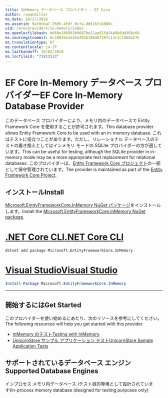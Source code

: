 ```yaml
---
title: InMemory データベース プロバイダー - EF Core
author: rowanmiller
ms.date: 10/27/2016
ms.assetid: 9af0cba7-7605-4f8f-9cfa-dd616fcb880c
uid: core/providers/in-memory/index
ms.openlocfilehash: b668e286993b9687be21aa815df4e8b8dd308c60
ms.sourcegitcommit: 6c28926a1e35e392b198a8729fc13c1c1968a27b
ms.translationtype: HT
ms.contentlocale: ja-JP
ms.lasthandoff: 10/02/2019
ms.locfileid: "71813533"
---
```

# <a name="ef-core-in-memory-database-provider"></a><span data-ttu-id="a0dfb-102">EF Core In-Memory データベース プロバイダー</span><span class="sxs-lookup"><span data-stu-id="a0dfb-102">EF Core In-Memory Database Provider</span></span>

<span data-ttu-id="a0dfb-103">このデータベース プロバイダーにより、メモリ内のデータベースで Entity Framework Core を使用することが許可されます。</span><span class="sxs-lookup"><span data-stu-id="a0dfb-103">This database provider allows Entity Framework Core to be used with an in-memory database.</span></span> <span data-ttu-id="a0dfb-104">これはテストに役立つことがあります。ただし、リレーショナル データベースのテストの置き換えとしてはインメモリ モードの SQLite プロバイダーの方が適しています。</span><span class="sxs-lookup"><span data-stu-id="a0dfb-104">This can be useful for testing, although the SQLite provider in in-memory mode may be a more appropriate test replacement for relational databases.</span></span> <span data-ttu-id="a0dfb-105">このプロバイダーは、[Entity Framework Core プロジェクト](https://github.com/aspnet/EntityFrameworkCore)の一部として保守管理されています。</span><span class="sxs-lookup"><span data-stu-id="a0dfb-105">The provider is maintained as part of the [Entity Framework Core Project](https://github.com/aspnet/EntityFrameworkCore).</span></span>

## <a name="install"></a><span data-ttu-id="a0dfb-106">インストール</span><span class="sxs-lookup"><span data-stu-id="a0dfb-106">Install</span></span>

<span data-ttu-id="a0dfb-107">[Microsoft.EntityFrameworkCore.InMemory NuGet パッケージ](https://www.nuget.org/packages/Microsoft.EntityFrameworkCore.InMemory/)をインストールします。</span><span class="sxs-lookup"><span data-stu-id="a0dfb-107">Install the [Microsoft.EntityFrameworkCore.InMemory NuGet package](https://www.nuget.org/packages/Microsoft.EntityFrameworkCore.InMemory/).</span></span>

# <a name="net-core-clitabdotnet-core-cli"></a>[<span data-ttu-id="a0dfb-108">.NET Core CLI</span><span class="sxs-lookup"><span data-stu-id="a0dfb-108">.NET Core CLI</span></span>](#tab/dotnet-core-cli)

``` console
dotnet add package Microsoft.EntityFrameworkCore.InMemory
```

# <a name="visual-studiotabvs"></a>[<span data-ttu-id="a0dfb-109">Visual Studio</span><span class="sxs-lookup"><span data-stu-id="a0dfb-109">Visual Studio</span></span>](#tab/vs)

``` powershell
Install-Package Microsoft.EntityFrameworkCore.InMemory
```

***

## <a name="get-started"></a><span data-ttu-id="a0dfb-110">開始するには</span><span class="sxs-lookup"><span data-stu-id="a0dfb-110">Get Started</span></span>

<span data-ttu-id="a0dfb-111">このプロバイダーを使い始めるにあたり、次のリソースを参考にしてください。</span><span class="sxs-lookup"><span data-stu-id="a0dfb-111">The following resources will help you get started with this provider.</span></span>

* [<span data-ttu-id="a0dfb-112">InMemory のテスト</span><span class="sxs-lookup"><span data-stu-id="a0dfb-112">Testing with InMemory</span></span>](../../miscellaneous/testing/in-memory.md)
* [<span data-ttu-id="a0dfb-113">UnicornStore サンプル アプリケーション テスト</span><span class="sxs-lookup"><span data-stu-id="a0dfb-113">UnicornStore Sample Application Tests</span></span>](https://github.com/rowanmiller/UnicornStore/blob/master/UnicornStore/src/UnicornStore.Tests/Controllers/ShippingControllerTests.cs)

## <a name="supported-database-engines"></a><span data-ttu-id="a0dfb-114">サポートされているデータベース エンジン</span><span class="sxs-lookup"><span data-stu-id="a0dfb-114">Supported Database Engines</span></span>

<span data-ttu-id="a0dfb-115">インプロセス メモリ内データベース (テスト目的専用として設計されています)</span><span class="sxs-lookup"><span data-stu-id="a0dfb-115">In-process memory database (designed for testing purposes only)</span></span>
